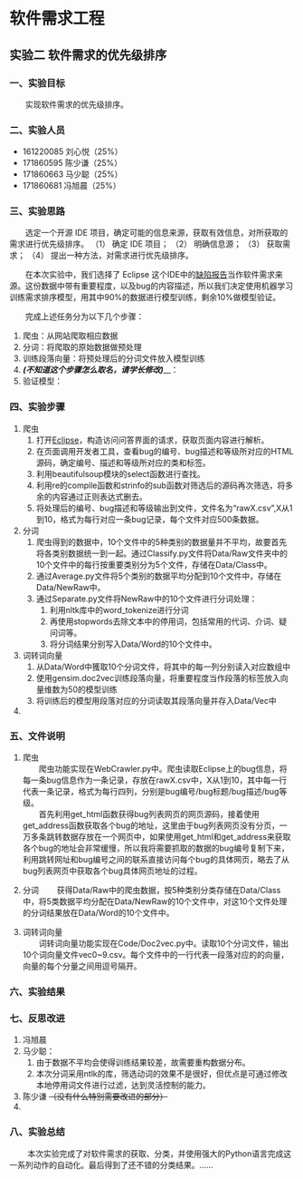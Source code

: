# 软件需求工程
## 实验二 软件需求的优先级排序

### 一、实验目标
&emsp;&emsp;实现软件需求的优先级排序。

### 二、实验人员
* 161220085 刘心悦（25%）
* 171860595 陈少谦（25%）
* 171860663 马少聪（25%）
* 171860681 冯旭晨（25%）

### 三、实验思路 
&emsp;&emsp;选定一个开源 IDE 项目，确定可能的信息来源，获取有效信息，对所获取的需求进行优先级排序。
（1） 确定 IDE 项目；
（2） 明确信息源；
（3） 获取需求；
（4） 提出一种方法，对需求进行优先级排序。

&emsp;&emsp;在本次实验中，我们选择了 Eclipse 这个IDE中的[缺陷报告](https://bugs.eclipse.org/bugs/)当作软件需求来源。这份数据中带有重要程度，以及bug的内容描述，所以我们决定使用机器学习训练需求排序模型，用其中90%的数据进行模型训练，剩余10%做模型验证。

&emsp;&emsp;完成上述任务分为以下几个步骤：
1. 爬虫：从网站爬取相应数据
2. 分词：将爬取的原始数据做预处理
3. 训练段落向量：将预处理后的分词文件放入模型训练
4. ___(不知道这个步骤怎么取名，请学长修改)_____：
5. 验证模型：


### 四、实验步骤
1. 爬虫  
    1. 打开[Eclipse](https://bugs.eclipse.org/bugs/)，构造访问问答界面的请求，获取页面内容进行解析。
    2. 在页面调用开发者工具，查看bug的编号、bug描述和等级所对应的HTML源码，确定编号、描述和等级所对应的类和标签。
    3. 利用beautifulsoup模块的select函数进行查找。
    4. 利用re的compile函数和strinfo的sub函数对筛选后的源码再次筛选，将多余的内容通过正则表达式删去。
    5. 将处理后的编号、bug描述和等级输出到文件，文件名为“rawX.csv”,X从1到10，格式为每行对应一条bug记录，每个文件对应500条数据。
2. 分词
    1. 爬虫得到的数据中，10个文件中的5种类别的数据量并不平均，故要首先将各类别数据统一到一起。通过Classify.py文件将Data/Raw文件夹中的10个文件中的每行按重要类别分为5个文件，存储在Data/Class中。
    2. 通过Average.py文件将5个类别的数据平均分配到10个文件中，存储在Data/NewRaw中。
    3. 通过Separate.py文件将NewRaw中的10个文件进行分词处理：
        1. 利用nltk库中的word_tokenize进行分词
        2. 再使用stopwords去除文本中的停用词，包括常用的代词、介词、疑问词等。
        3. 将分词结果分别写入Data/Word的10个文件中。
3. 词转词向量
   1. 从Data/Word中獲取10个分词文件，将其中的每一列分别读入对应数组中
   2. 使用gensim.doc2vec训练段落向量，将重要程度当作段落的标签放入向量维数为50的模型训练
   3. 将训练后的模型用段落对应的分词读取其段落向量并存入Data/Vec中
4. 


### 五、文件说明
1. 爬虫  
    &emsp;&emsp;爬虫功能实现在WebCrawler.py中。爬虫读取Eclipse上的bug信息，将每一条bug信息作为一条记录，存放在rawX.csv中，X从1到10，其中每一行代表一条记录，格式为每行四列，分别是bug编号/bug标题/bug描述/bug等级。<br>
    &emsp;&emsp;首先利用get_html函数获得bug列表网页的网页源码，接着使用get_address函数获取各个bug的地址，这里由于bug列表网页没有分页，一万多条跳转数据存放在一个网页中，如果使用get_html和get_address来获取各个bug的地址会非常缓慢，所以我将需要抓取的数据的bug编号复制下来，利用跳转网址和bug编号之间的联系直接访问每个bug的具体网页，略去了从bug列表网页中获取各个bug具体网页地址的过程。

2. 分词
    &emsp;&emsp;获得Data/Raw中的爬虫数据，按5种类别分类存储在Data/Class中，将5类数据平均分配在Data/NewRaw的10个文件中，对这10个文件处理的分词结果放在Data/Word的10个文件中。

3. 词转词向量  
    &emsp;&emsp;词转词向量功能实现在Code/Doc2vec.py中。读取10个分词文件，输出10个词向量文件vec0~9.csv。每个文件中的一行代表一段落对应的的向量，向量的每个分量之间用逗号隔开。  


### 六、实验结果


### 七、反思改进
1.  冯旭晨
2.  马少聪：
    1.  由于数据不平均会使得训练结果较差，故需要重构数据分布。
    2.  本次分词采用ntlk的库，筛选动词的效果不是很好，但优点是可通过修改本地停用词文件进行过滤，达到灵活控制的能力。
3. 陈少谦 ~~（没有什么特别需要改进的部分）~~
4. 

### 八、实验总结
&emsp;&emsp; 本次实验完成了对软件需求的获取、分类，并使用强大的Python语言完成这一系列动作的自动化。最后得到了还不错的分类结果。……